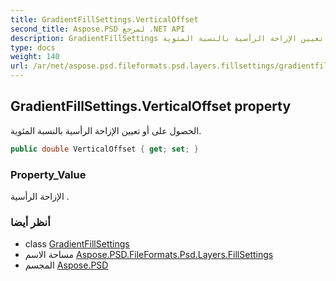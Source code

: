 ```yaml
---
title: GradientFillSettings.VerticalOffset
second_title: Aspose.PSD لمرجع .NET API
description: GradientFillSettings ملكية. الحصول على أو تعيين الإزاحة الرأسية بالنسبة المئوية.
type: docs
weight: 140
url: /ar/net/aspose.psd.fileformats.psd.layers.fillsettings/gradientfillsettings/verticaloffset/
---
```

## GradientFillSettings.VerticalOffset property

الحصول على أو تعيين الإزاحة الرأسية بالنسبة المئوية.

```csharp
public double VerticalOffset { get; set; }
```

### Property_Value

الإزاحة الرأسية .

### أنظر أيضا

* class [GradientFillSettings](../)
* مساحة الاسم [Aspose.PSD.FileFormats.Psd.Layers.FillSettings](../../gradientfillsettings/)
* المجسم [Aspose.PSD](../../../)


